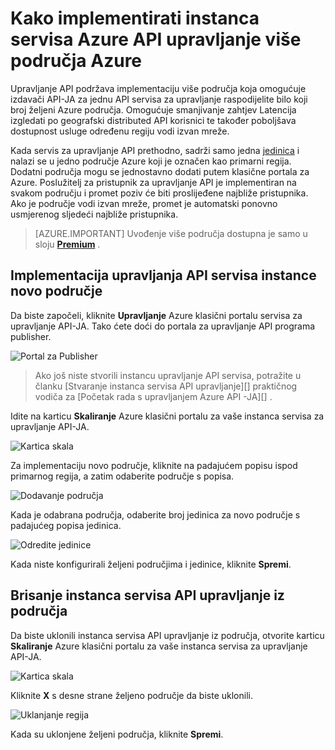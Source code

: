 <properties
    pageTitle="Kako implementirati instanca servisa Azure API upravljanje više područja Azure"
    description="Saznajte kako implementirati instanca servisa Azure API upravljanje više Azure područja." 
    services="api-management"
    documentationCenter=""
    authors="steved0x"
    manager="erikre"
    editor=""/>

<tags
    ms.service="api-management"
    ms.workload="mobile"
    ms.tgt_pltfrm="na"
    ms.devlang="na"
    ms.topic="article"
    ms.date="10/25/2016"
    ms.author="sdanie"/>

# <a name="how-to-deploy-an-azure-api-management-service-instance-to-multiple-azure-regions"></a>Kako implementirati instanca servisa Azure API upravljanje više područja Azure

Upravljanje API podržava implementaciju više područja koja omogućuje izdavači API-JA za jednu API servisa za upravljanje raspodijelite bilo koji broj željeni Azure područja. Omogućuje smanjivanje zahtjev Latencija izgledati po geografski distributed API korisnici te također poboljšava dostupnost usluge određenu regiju vodi izvan mreže. 

Kada servis za upravljanje API prethodno, sadrži samo jedna [jedinica][] i nalazi se u jedno područje Azure koji je označen kao primarni regija. Dodatni područja mogu se jednostavno dodati putem klasične portala za Azure. Poslužitelj za pristupnik za upravljanje API je implementiran na svakom području i promet poziv će biti proslijeđene najbliže pristupnika. Ako je područje vodi izvan mreže, promet je automatski ponovno usmjerenog sljedeći najbliže pristupnika. 

> [AZURE.IMPORTANT] Uvođenje više područja dostupna je samo u sloju **[Premium][]** .

## <a name="add-region"> </a>Implementacija upravljanja API servisa instance novo područje

Da biste započeli, kliknite **Upravljanje** Azure klasični portalu servisa za upravljanje API-JA. Tako ćete doći do portala za upravljanje API programa publisher.

![Portal za Publisher][api-management-management-console]

>Ako još niste stvorili instancu upravljanje API servisa, potražite u članku [Stvaranje instanca servisa API upravljanje][] praktičnog vodiča za [Početak rada s upravljanjem Azure API -JA][] .

Idite na karticu **Skaliranje** Azure klasični portalu za vaše instanca servisa za upravljanje API-JA. 

![Kartica skala][api-management-scale-service]

Za implementaciju novo područje, kliknite na padajućem popisu ispod primarnog regija, a zatim odaberite područje s popisa.

![Dodavanje područja][api-management-add-region]

Kada je odabrana područja, odaberite broj jedinica za novo područje s padajućeg popisa jedinica.

![Odredite jedinice][api-management-select-units]

Kada niste konfigurirali željeni područjima i jedinice, kliknite **Spremi**.

## <a name="remove-region"> </a>Brisanje instanca servisa API upravljanje iz područja

Da biste uklonili instanca servisa API upravljanje iz područja, otvorite karticu **Skaliranje** Azure klasični portalu za vaše instanca servisa za upravljanje API-JA. 

![Kartica skala][api-management-scale-service]

Kliknite **X** s desne strane željeno područje da biste uklonili.  

![Uklanjanje regija][api-management-remove-region]

Kada su uklonjene željeni područja, kliknite **Spremi**.


[api-management-management-console]: ./media/api-management-howto-deploy-multi-region/api-management-management-console.png

[api-management-scale-service]: ./media/api-management-howto-deploy-multi-region/api-management-scale-service.png
[api-management-add-region]: ./media/api-management-howto-deploy-multi-region/api-management-add-region.png
[api-management-select-units]: ./media/api-management-howto-deploy-multi-region/api-management-select-units.png
[api-management-remove-region]: ./media/api-management-howto-deploy-multi-region/api-management-remove-region.png

[Stvoriti instancu servisa za upravljanje API-JA]: api-management-get-started.md#create-service-instance
[Početak rada s upravljanjem API Azure]: api-management-get-started.md

[Deploy an API Management service instance to a new region]: #add-region
[Delete an API Management service instance from a region]: #remove-region

[jedinica]: http://azure.microsoft.com/pricing/details/api-management/
[Premium]: http://azure.microsoft.com/pricing/details/api-management/


